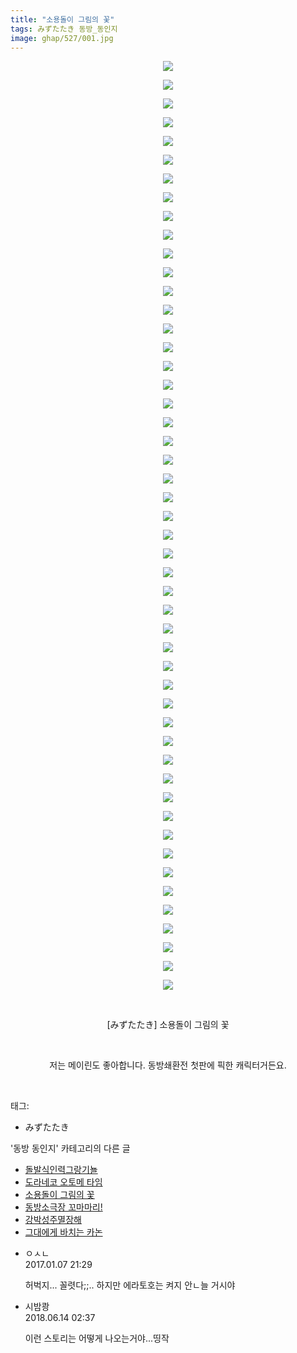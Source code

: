 ```yaml
---
title: "소용돌이 그림의 꽃"
tags: みずたたき 동방_동인지
image: ghap/527/001.jpg
---
```

<div class="article">
<p style="text-align: center; clear: none; float: none;"><img src="{{ site.nasurl }}/ghap/527/001.jpg"/></p>
<p style="text-align: center; clear: none; float: none;"><img src="{{ site.nasurl }}/ghap/527/002.jpg"/></p>
<p style="text-align: center; clear: none; float: none;"><img src="{{ site.nasurl }}/ghap/527/003.jpg"/></p>
<p style="text-align: center; clear: none; float: none;"><img src="{{ site.nasurl }}/ghap/527/004.jpg"/></p>
<p style="text-align: center; clear: none; float: none;"><img src="{{ site.nasurl }}/ghap/527/005.jpg"/></p>
<p style="text-align: center; clear: none; float: none;"><img src="{{ site.nasurl }}/ghap/527/006.jpg"/></p>
<p style="text-align: center; clear: none; float: none;"><img src="{{ site.nasurl }}/ghap/527/007.jpg"/></p>
<p style="text-align: center; clear: none; float: none;"><img src="{{ site.nasurl }}/ghap/527/008.jpg"/></p>
<p style="text-align: center; clear: none; float: none;"><img src="{{ site.nasurl }}/ghap/527/009.jpg"/></p>
<p style="text-align: center; clear: none; float: none;"><img src="{{ site.nasurl }}/ghap/527/010.jpg"/></p>
<p style="text-align: center; clear: none; float: none;"><img src="{{ site.nasurl }}/ghap/527/011.jpg"/></p>
<p style="text-align: center; clear: none; float: none;"><img src="{{ site.nasurl }}/ghap/527/012.jpg"/></p>
<p style="text-align: center; clear: none; float: none;"><img src="{{ site.nasurl }}/ghap/527/013.jpg"/></p>
<p style="text-align: center; clear: none; float: none;"><img src="{{ site.nasurl }}/ghap/527/014.jpg"/></p>
<p style="text-align: center; clear: none; float: none;"><img src="{{ site.nasurl }}/ghap/527/015.jpg"/></p>
<p style="text-align: center; clear: none; float: none;"><img src="{{ site.nasurl }}/ghap/527/016.jpg"/></p>
<p style="text-align: center; clear: none; float: none;"><img src="{{ site.nasurl }}/ghap/527/017.jpg"/></p>
<p style="text-align: center; clear: none; float: none;"><img src="{{ site.nasurl }}/ghap/527/018.jpg"/></p>
<p style="text-align: center; clear: none; float: none;"><img src="{{ site.nasurl }}/ghap/527/019.jpg"/></p>
<p style="text-align: center; clear: none; float: none;"><img src="{{ site.nasurl }}/ghap/527/020.jpg"/></p>
<p style="text-align: center; clear: none; float: none;"><img src="{{ site.nasurl }}/ghap/527/021.jpg"/></p>
<p style="text-align: center; clear: none; float: none;"><img src="{{ site.nasurl }}/ghap/527/022.jpg"/></p>
<p style="text-align: center; clear: none; float: none;"><img src="{{ site.nasurl }}/ghap/527/023.jpg"/></p>
<p style="text-align: center; clear: none; float: none;"><img src="{{ site.nasurl }}/ghap/527/024.jpg"/></p>
<p style="text-align: center; clear: none; float: none;"><img src="{{ site.nasurl }}/ghap/527/025.jpg"/></p>
<p style="text-align: center; clear: none; float: none;"><img src="{{ site.nasurl }}/ghap/527/026.jpg"/></p>
<p style="text-align: center; clear: none; float: none;"><img src="{{ site.nasurl }}/ghap/527/027.jpg"/></p>
<p style="text-align: center; clear: none; float: none;"><img src="{{ site.nasurl }}/ghap/527/028.jpg"/></p>
<p style="text-align: center; clear: none; float: none;"><img src="{{ site.nasurl }}/ghap/527/029.jpg"/></p>
<p style="text-align: center; clear: none; float: none;"><img src="{{ site.nasurl }}/ghap/527/030.jpg"/></p>
<p style="text-align: center; clear: none; float: none;"><img src="{{ site.nasurl }}/ghap/527/031.jpg"/></p>
<p style="text-align: center; clear: none; float: none;"><img src="{{ site.nasurl }}/ghap/527/032.jpg"/></p>
<p style="text-align: center; clear: none; float: none;"><img src="{{ site.nasurl }}/ghap/527/033.jpg"/></p>
<p style="text-align: center; clear: none; float: none;"><img src="{{ site.nasurl }}/ghap/527/034.jpg"/></p>
<p style="text-align: center; clear: none; float: none;"><img src="{{ site.nasurl }}/ghap/527/035.jpg"/></p>
<p style="text-align: center; clear: none; float: none;"><img src="{{ site.nasurl }}/ghap/527/036.jpg"/></p>
<p style="text-align: center; clear: none; float: none;"><img src="{{ site.nasurl }}/ghap/527/037.jpg"/></p>
<p style="text-align: center; clear: none; float: none;"><img src="{{ site.nasurl }}/ghap/527/038.jpg"/></p>
<p style="text-align: center; clear: none; float: none;"><img src="{{ site.nasurl }}/ghap/527/039.jpg"/></p>
<p style="text-align: center; clear: none; float: none;"><img src="{{ site.nasurl }}/ghap/527/040.jpg"/></p>
<p style="text-align: center; clear: none; float: none;"><img src="{{ site.nasurl }}/ghap/527/041.jpg"/></p>
<p style="text-align: center; clear: none; float: none;"><img src="{{ site.nasurl }}/ghap/527/042.jpg"/></p>
<p style="text-align: center; clear: none; float: none;"><img src="{{ site.nasurl }}/ghap/527/043.jpg"/></p>
<p style="text-align: center; clear: none; float: none;"><img src="{{ site.nasurl }}/ghap/527/044.jpg"/></p>
<p style="text-align: center; clear: none; float: none;"><img src="{{ site.nasurl }}/ghap/527/045.jpg"/></p>
<p style="text-align: center; clear: none; float: none;"><img src="{{ site.nasurl }}/ghap/527/046.jpg"/></p>
<p style="text-align: center; clear: none; float: none;"><img src="{{ site.nasurl }}/ghap/527/047.jpg"/></p>
<p style="text-align: center; clear: none; float: none;"><img src="{{ site.nasurl }}/ghap/527/048.jpg"/></p>
<p style="text-align: center; clear: none; float: none;"><img src="{{ site.nasurl }}/ghap/527/049.jpg"/></p>
<p style="text-align: center; clear: none; float: none;"><img src="{{ site.nasurl }}/ghap/527/050.jpg"/></p>
<p style="text-align: center; clear: none; float: none;"><br/></p>
<p style="text-align: center; clear: none; float: none;">[みずたたき] 소용돌이 그림의 꽃</p>
<p style="text-align: center; clear: none; float: none;"><br/></p>
<p style="text-align: center; clear: none; float: none;">저는 메이린도 좋아합니다. 동방쇄환전 첫판에 픽한 캐릭터거든요.</p>
<p><br/></p>
</div><div class="tagTrail">
<p>태그: </p>
<ul>
<li>みずたたき</li>
</ul>
</div><div class="another">
<p>'동방 동인지' 카테고리의 다른 글</p>
<ul>
<li><a href="/2016-06-24-ghap_529">돌발식인력그랑기뇰</a></li>
<li><a href="/2016-06-24-ghap_528">도라네코 오토메 타임</a></li>
<li><a href="/2016-06-24-ghap_527">소용돌이 그림의 꽃</a></li>
<li><a href="/2016-06-24-ghap_526">동방소극장 꼬마마리!</a></li>
<li><a href="/2016-06-24-ghap_525">강박성주멸장해</a></li>
<li><a href="/2016-06-24-ghap_524">그대에게 바치는 카논</a></li>
</ul>
</div><div class="cb_module cb_fluid">
<div class="cb_wrt cb_profile">
<div class="comment">
<ul>
<li class="cb_thumb_off" id="comment14885663">
<div class="cb_comment_area">
<div class="cb_info_area">
<div class="cb_section">
<span class="cb_nick_name">ㅇㅅㄴ</span>
</div>
<div class="cb_section">
<span class="cb_date">2017.01.07 21:29 </span>
</div>
</div>
<div class="cb_dsc_comment">
<p class="cb_dsc">
											허벅지... 꼴렷다;;.. 하지만 에라토호는 켜지 안ㄴ늘 거시야
										</p>
</div>
</div></li>
<li class="cb_thumb_off" id="comment15270421">
<div class="cb_comment_area">
<div class="cb_info_area">
<div class="cb_section">
<span class="cb_nick_name">시밤쾅</span>
</div>
<div class="cb_section">
<span class="cb_date">2018.06.14 02:37 </span>
</div>
</div>
<div class="cb_dsc_comment">
<p class="cb_dsc">
											이런 스토리는 어떻게 나오는거야...띵작
										</p>
</div>
</div></li>
</ul>
</div>
</div><!-- commentList close -->
</div>